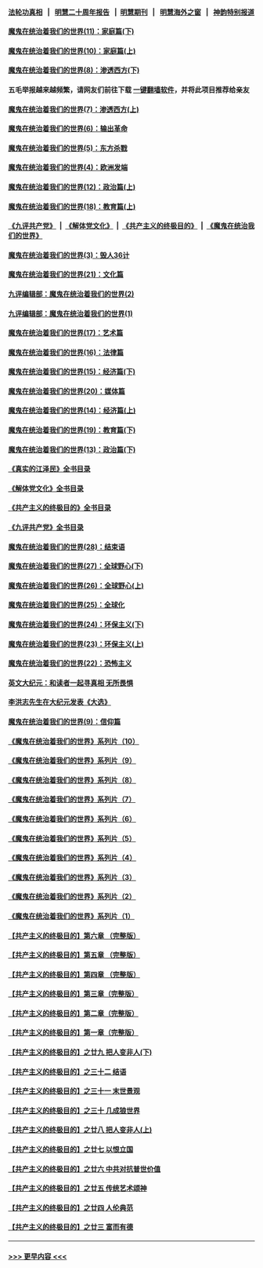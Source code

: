 #### [法轮功真相](https://github.com/gfw-breaker/truth/blob/master/README.md?t=0) &nbsp;&nbsp;|&nbsp;&nbsp; [明慧二十周年报告](https://github.com/gfw-breaker/mh-reports/blob/master/README.md?t=0) &nbsp;&nbsp;|&nbsp;&nbsp;[明慧期刊](https://github.com/gfw-breaker/mh-qikan) &nbsp;&nbsp;|&nbsp;&nbsp; [明慧海外之窗](https://github.com/gfw-breaker/mh-news/blob/master/README.md?t=0) &nbsp;&nbsp;|&nbsp;&nbsp; [神韵特别报道](https://github.com/gfw-breaker/mh-news/blob/master/shenyun.md?t=0)
#### [魔鬼在统治着我们的世界(11)：家庭篇(下)](../pages/nsc422/n10440961.md?t=12030001) 
#### [魔鬼在统治着我们的世界(10)：家庭篇(上)](../pages/nsc422/n10435448.md?t=12030001) 
#### [魔鬼在统治着我们的世界(8)：渗透西方(下)](../pages/nsc422/n10429603.md?t=12030001) 
#### 五毛举报越来越频繁，请网友们前往下载 [一键翻墙软件](https://github.com/gfw-breaker/ssr-accounts)，并将此项目推荐给亲友
#### [魔鬼在统治着我们的世界(7)：渗透西方(上)](../pages/nsc422/n10426013.md?t=12030001) 
#### [魔鬼在统治着我们的世界(6)：输出革命](../pages/nsc422/n10421536.md?t=12030001) 
#### [魔鬼在统治着我们的世界(5)：东方杀戮](../pages/nsc422/n10417707.md?t=12030001) 
#### [魔鬼在统治着我们的世界(4)：欧洲发端](../pages/nsc422/n10414890.md?t=12030001) 
#### [魔鬼在统治着我们的世界(12)：政治篇(上)](../pages/nsc422/n10444576.md?t=12030001) 
#### [魔鬼在统治着我们的世界(18)：教育篇(上)](../pages/nsc422/n10526970.md?t=12030001) 
#### [《九评共产党》](https://github.com/begood0513/9ping.md/blob/master/README.md) &nbsp;|&nbsp; [《解体党文化》](../../../../jtdwh.md/blob/master/README.md)  &nbsp;|&nbsp; [《共产主义的终极目的》](../../../../gczydzjmd.md/blob/master/README.md) &nbsp;|&nbsp; [《魔鬼在统治我们的世界》](../../../../mgztzwmdsj.md/blob/master/README.md) 
#### [魔鬼在统治着我们的世界(3)：毁人36计](../pages/nsc422/n10411583.md?t=12030001) 
#### [魔鬼在统治着我们的世界(21)：文化篇](../pages/nsc422/n10597706.md?t=12030001) 
#### [九评编辑部：魔鬼在统治着我们的世界(2)](../pages/nsc422/n10410036.md?t=12030001) 
#### [九评编辑部：魔鬼在统治着我们的世界(1)](../pages/nsc422/n10406825.md?t=12030001) 
#### [魔鬼在统治着我们的世界(17)：艺术篇](../pages/nsc422/n10499093.md?t=12030001) 
#### [魔鬼在统治着我们的世界(16)：法律篇](../pages/nsc422/n10485969.md?t=12030001) 
#### [魔鬼在统治着我们的世界(15)：经济篇(下)](../pages/nsc422/n10469975.md?t=12030001) 
#### [魔鬼在统治着我们的世界(20)：媒体篇](../pages/nsc422/n10586579.md?t=12030001) 
#### [魔鬼在统治着我们的世界(14)：经济篇(上)](../pages/nsc422/n10457370.md?t=12030001) 
#### [魔鬼在统治着我们的世界(19)：教育篇(下)](../pages/nsc422/n10564808.md?t=12030001) 
#### [魔鬼在统治着我们的世界(13)：政治篇(下)](../pages/nsc422/n10448270.md?t=12030001) 
#### [《真实的江泽民》全书目录](../pages/nsc422/n13721399.md?t=12030001) 
#### [《解体党文化》全书目录](../pages/nsc422/n13721157.md?t=12030001) 
#### [《共产主义的终极目的》全书目录](../pages/nsc422/n13721048.md?t=12030001) 
#### [《九评共产党》全书目录](../pages/nsc422/n13708085.md?t=12030001) 
#### [魔鬼在统治着我们的世界(28)：结束语](../pages/nsc422/n10936246.md?t=12030001) 
#### [魔鬼在统治着我们的世界(27)：全球野心(下)](../pages/nsc422/n10928319.md?t=12030001) 
#### [魔鬼在统治着我们的世界(26)：全球野心(上)](../pages/nsc422/n10900318.md?t=12030001) 
#### [魔鬼在统治着我们的世界(25)：全球化](../pages/nsc422/n10788205.md?t=12030001) 
#### [魔鬼在统治着我们的世界(24)：环保主义(下)](../pages/nsc422/n10695307.md?t=12030001) 
#### [魔鬼在统治着我们的世界(23)：环保主义(上)](../pages/nsc422/n10688613.md?t=12030001) 
#### [魔鬼在统治着我们的世界(22)：恐怖主义](../pages/nsc422/n10614727.md?t=12030001) 
#### [英文大纪元：和读者一起寻真相 无所畏惧](../pages/nsc422/n12542027.md?t=12030001) 
#### [李洪志先生在大纪元发表《大选》](../pages/nsc422/n12534746.md?t=12030001) 
#### [魔鬼在统治着我们的世界(9)：信仰篇](../pages/nsc422/n10432159.md?t=12030001) 
#### [《魔鬼在统治着我们的世界》系列片（10）](../pages/nsc422/n12292670.md?t=12030001) 
#### [《魔鬼在统治着我们的世界》系列片（9）](../pages/nsc422/n12290859.md?t=12030001) 
#### [《魔鬼在统治着我们的世界》系列片（8）](../pages/nsc422/n12287445.md?t=12030001) 
#### [《魔鬼在统治着我们的世界》系列片（7）](../pages/nsc422/n12283425.md?t=12030001) 
#### [《魔鬼在统治着我们的世界》系列片（6）](../pages/nsc422/n12282314.md?t=12030001) 
#### [《魔鬼在统治着我们的世界》系列片（5）](../pages/nsc422/n12281419.md?t=12030001) 
#### [《魔鬼在统治着我们的世界》系列片（4）](../pages/nsc422/n12274024.md?t=12030001) 
#### [《魔鬼在统治着我们的世界》系列片（3）](../pages/nsc422/n12271322.md?t=12030001) 
#### [《魔鬼在统治着我们的世界》系列片（2）](../pages/nsc422/n12269049.md?t=12030001) 
#### [《魔鬼在统治着我们的世界》系列片（1）](../pages/nsc422/n12267575.md?t=12030001) 
#### [【共产主义的终极目的】第六章 （完整版）](../pages/nsc422/n11428913.md?t=12030001) 
#### [【共产主义的终极目的】第五章 （完整版）](../pages/nsc422/n11428912.md?t=12030001) 
#### [【共产主义的终极目的】第四章 （完整版）](../pages/nsc422/n11428907.md?t=12030001) 
#### [【共产主义的终极目的】第三章（完整版）](../pages/nsc422/n11428848.md?t=12030001) 
#### [【共产主义的终极目的】第二章（完整版）](../pages/nsc422/n11428831.md?t=12030001) 
#### [【共产主义的终极目的】第一章（完整版）](../pages/nsc422/n11417651.md?t=12030001) 
#### [【共产主义的终极目的】之廿九 把人变非人(下)](../pages/nsc422/n11344140.md?t=12030001) 
#### [【共产主义的终极目的】之三十二 结语](../pages/nsc422/n11360535.md?t=12030001) 
#### [【共产主义的终极目的】之三十一 末世景观](../pages/nsc422/n11351129.md?t=12030001) 
#### [【共产主义的终极目的】之三十 几成狼世界](../pages/nsc422/n11348280.md?t=12030001) 
#### [【共产主义的终极目的】之廿八 把人变非人(上)](../pages/nsc422/n11340492.md?t=12030001) 
#### [【共产主义的终极目的】之廿七 以恨立国](../pages/nsc422/n11336944.md?t=12030001) 
#### [【共产主义的终极目的】之廿六 中共对抗普世价值](../pages/nsc422/n11324785.md?t=12030001) 
#### [【共产主义的终极目的】之廿五 传统艺术颂神](../pages/nsc422/n11296396.md?t=12030001) 
#### [【共产主义的终极目的】之廿四 人伦典范](../pages/nsc422/n11296397.md?t=12030001) 
#### [【共产主义的终极目的】之廿三 富而有德](../pages/nsc422/n11283598.md?t=12030001) 

----
#### [ >>> 更早内容 <<< ](../indexes/nsc422-earlier.md)
